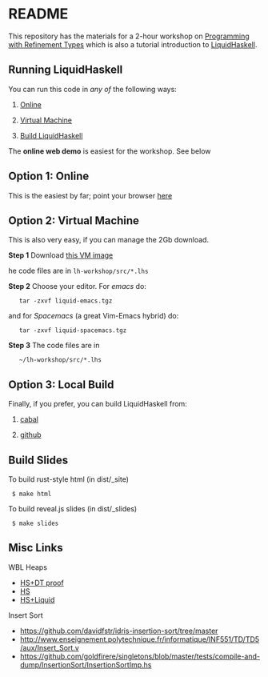 README
======

This repository has the materials for a 2-hour workshop on
[Programming with Refinement Types](http://www.refinement-types.org)
which is also a tutorial introduction to [LiquidHaskell](https://github.com/ucsd-progsys/liquidhaskell).

Running LiquidHaskell
---------------------
    
You can run this code in *any of* the following ways:

1. [Online](http://ucsd-progsys.github.io/lh-workshop/)

2. [Virtual Machine](http://goto.ucsd.edu/~gridaphobe/LiquidHaskell.ova)

3. [Build LiquidHaskell](https://github.com/ucsd-progsys/liquidhaskell-tutorial/blob/master/src/01-intro.lhs#L170-L197)

The **online web demo** is easiest for the workshop. See below 

Option 1: Online
----------------

This is the easiest by far; point your browser [here](http://ucsd-progsys.github.io/lh-workshop/)


Option 2: Virtual Machine
-------------------------

This is also very easy, if you can manage the 2Gb download.

**Step 1** Download [this VM image](http://goto.ucsd.edu/~gridaphobe/LiquidHaskell.ova)

he code files are in `lh-workshop/src/*.lhs`

**Step 2** Choose your editor. For *emacs* do:

       tar -zxvf liquid-emacs.tgz
       
and for *Spacemacs* (a great Vim-Emacs hybrid) do:

       tar -zxvf liquid-spacemacs.tgz

**Step 3** The code files are in

       ~/lh-workshop/src/*.lhs


Option 3: Local Build
---------------------

Finally, if you prefer, you can build LiquidHaskell from:

1. [cabal](https://github.com/ucsd-progsys/liquidhaskell-tutorial/blob/master/src/01-intro.lhs#L170-L197)

2. [github](https://github.com/ucsd-progsys/liquidhaskell/#how-to-clone-build-and-install)


Build Slides
------------

To build rust-style html (in dist/_site)

     $ make html

To build reveal.js slides (in dist/_slides)

     $ make slides

Misc Links
----------

WBL Heaps

+ [HS+DT proof](https://github.com/jstolarek/dep-typed-wbl-heaps-hs/blob/master/src/TwoPassMerge/CombinedProofs.hs#L68)
+ [HS](https://github.com/jstolarek/dep-typed-wbl-heaps-hs/blob/master/src/TwoPassMerge/NoProofs.hs#L96)
+ [HS+Liquid](https://github.com/ucsd-progsys/liquidhaskell/blob/master/tests/pos/WBL.hs#L129)

Insert Sort

+ https://github.com/davidfstr/idris-insertion-sort/tree/master
+ http://www.enseignement.polytechnique.fr/informatique/INF551/TD/TD5/aux/Insert_Sort.v
+ https://github.com/goldfirere/singletons/blob/master/tests/compile-and-dump/InsertionSort/InsertionSortImp.hs
